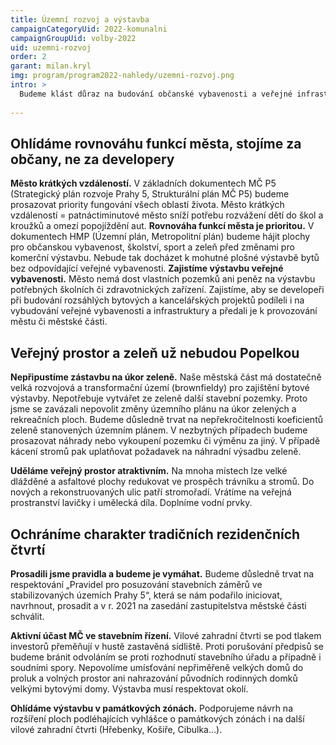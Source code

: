 ```yaml
---
title: Územní rozvoj a výstavba
campaignCategoryUid: 2022-komunalni
campaignGroupUid: volby-2022
uid: uzemni-rozvoj
order: 2
garant: milan.kryl
img: program/program2022-nahledy/uzemni-rozvoj.png
intro: >
  Budeme klást důraz na budování občanské vybavenosti a veřejné infrastruktury. Tím vrátíme rovnováhu funkcí města do územního plánování.  Velké investory zapojíme do výstavby občanské vybavenosti pomocí územních dohod, které budou podmínkou pro komerční výstavbu. Aktivní účastí ve správních řízeních budeme vymáhat respektování pravidel. Doplněním chybějící občanské vybavenosti poklesne potřeba za ní dojíždět do jiných částí města, což se příznivě projeví v intenzitě dopravy.
  
---
```


## Ohlídáme rovnováhu funkcí města, stojíme za občany, ne za developery 
**Město krátkých vzdáleností.** V základních dokumentech MČ P5 (Strategický plán rozvoje Prahy 5, Strukturální plán MČ P5) budeme prosazovat priority fungování všech oblastí života. Město krátkých vzdáleností =  patnáctiminutové město sníží potřebu rozvážení dětí do škol a kroužků a omezí popojíždění aut.
**Rovnováha funkcí města je prioritou.** V dokumentech HMP (Územní plán, Metropolitní plán) budeme hájit plochy pro občanskou vybavenost, školství, sport a zeleň před změnami pro komerční výstavbu. Nebude tak docházet k mohutné plošné výstavbě bytů bez odpovídající veřejné vybavenosti. 
**Zajistíme výstavbu veřejné vybavenosti.** Město nemá dost vlastních pozemků ani peněz na výstavbu potřebných školních či zdravotnických zařízení.  Zajistíme, aby se developeři při budování rozsáhlých bytových a kancelářských projektů podíleli i na vybudování veřejné vybavenosti a infrastruktury a předali je k provozování městu či městské části.

## Veřejný prostor a zeleň už nebudou Popelkou
**Nepřipustíme zástavbu na úkor zeleně.**  Naše městská část má dostatečně velká rozvojová a transformační území (brownfieldy) pro zajištění bytové výstavby. Nepotřebuje vytvářet ze zeleně další stavební pozemky. Proto jsme se zavázali nepovolit změny územního plánu na úkor zelených a rekreačních ploch.
Budeme důsledně trvat na nepřekročitelnosti koeficientů zeleně stanovených územním plánem.
V nezbytných případech budeme prosazovat náhrady nebo vykoupení pozemku  či výměnu za jiný. V případě kácení stromů pak uplatňovat požadavek na náhradní výsadbu zeleně.

**Uděláme veřejný prostor atraktivním.** Na mnoha místech lze velké dlážděné a asfaltové plochy redukovat ve prospěch trávníku a stromů. Do nových a rekonstruovaných ulic patří stromořadí. 
Vrátíme na veřejná prostranství lavičky i umělecká díla. Doplníme vodní prvky.


## Ochráníme charakter tradičních rezidenčních čtvrtí
**Prosadili jsme pravidla a budeme je vymáhat.** Budeme důsledně trvat na respektování „Pravidel pro posuzování stavebních záměrů ve stabilizovaných územích Prahy 5“, která se nám podařilo iniciovat, navrhnout, prosadit a v r. 2021 na zasedání zastupitelstva městské části schválit.

**Aktivní účast MČ ve stavebním řízení.** Vilové zahradní čtvrti se pod tlakem investorů přeměňují v hustě zastavěná sídliště. Proti porušování předpisů se budeme bránit odvoláním se proti rozhodnutí stavebního úřadu a případně i soudními spory. Nepovolíme umísťování nepřiměřeně velkých domů do proluk a volných prostor ani nahrazování původních rodinných  domků velkými bytovými domy.  Výstavba musí respektovat okolí. 

**Ohlídáme výstavbu v památkových zónách.** Podporujeme návrh na rozšíření ploch podléhajících vyhlášce o památkových zónách i na další vilové zahradní čtvrti (Hřebenky, Košiře, Cibulka…). 
